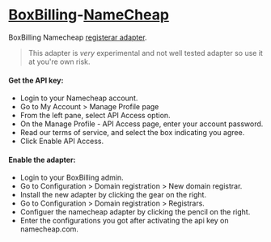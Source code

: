 # [BoxBilling](https://github.com/boxbilling/boxbilling)-[NameCheap](https://www.namecheap.com/support/api/intro.aspx)
BoxBilling Namecheap [registerar adapter](http://www.boxbilling.com/docs/extension.html#domain-registrar).

> This adapter is *very* experimental and not well tested adapter so use it at you're own risk.

#### Get the API key:
* Login to your Namecheap account.
* Go to My Account > Manage Profile page
* From the left pane, select API Access option.
* On the Manage Profile - API Access page, enter your account password.
* Read our terms of service, and select the box indicating you agree.
* Click Enable API Access.

#### Enable the adapter:
* Login to your BoxBilling admin.
* Go to Configuration > Domain registration > New domain registrar.
* Install the new adapter by clicking the gear on the right.
* Go to Configuration > Domain registration > Registrars.
* Configuer the namecheap adapter by clicking the pencil on the right.
* Enter the configurations you got after activating the api key on namecheap.com.